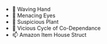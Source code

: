 - 👋 Waving Hand
- 👀 Menacing Eyes
- 🌱 Suspicious Plant
- 💞️ Vicious Cycle of Co-Dependance
- 📫 Amazon Item House Struct

<!---
AlanRondoleanu/AlanRondoleanu is a ✨ special ✨ repository because its `README.md` (this file) appears on your GitHub profile.
You can click the Preview link to take a look at your changes.
--->
